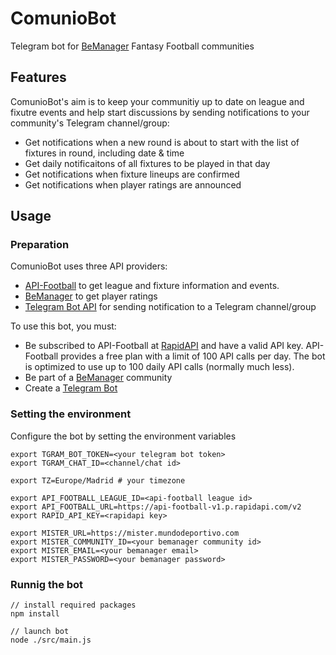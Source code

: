 # ComunioBot
Telegram bot for [BeManager](https://mister.mundodeportivo.com) Fantasy Football communities

## Features
ComunioBot's aim is to keep your communitiy up to date on league and fixutre events and help start discussions by sending notifications to your community's Telegram channel/group:
  * Get notifications when a new round is about to start with the list of fixtures in round, including date & time
  * Get daily notificaitons of all fixtures to be played in that day
  * Get notifications when fixture lineups are confirmed
  * Get notifications when player ratings are announced

## Usage
### Preparation
ComunioBot uses three API providers:
   * [API-Football](https://www.api-football.com) to get league and fixture information and events.
   * [BeManager](https://mister.mundodeportivo.com) to get player ratings
   * [Telegram Bot API](https://core.telegram.org/bots) for sending notification to a Telegram channel/group

To use this bot, you must:
  * Be subscribed to API-Football at [RapidAPI](https://rapidapi.com/api-sports/api/api-football) and have a valid API key. API-Football provides a free plan with a limit of 100 API calls per day. The bot is optimized to use up to 100 daily API calls (normally much less).
  * Be part of a [BeManager](https://mister.mundodeportivo.com) community
  * Create a [Telegram Bot](https://core.telegram.org/bots)

### Setting the environment
Configure the bot by setting the environment variables
```shell
export TGRAM_BOT_TOKEN=<your telegram bot token>
export TGRAM_CHAT_ID=<channel/chat id>

export TZ=Europe/Madrid # your timezone

export API_FOOTBALL_LEAGUE_ID=<api-football league id>
export API_FOOTBALL_URL=https://api-football-v1.p.rapidapi.com/v2
export RAPID_API_KEY=<rapidapi key>

export MISTER_URL=https://mister.mundodeportivo.com
export MISTER_COMMUNITY_ID=<your bemanager community id>
export MISTER_EMAIL=<your bemanager email>
export MISTER_PASSWORD=<your bemanager password>
```

### Runnig the bot
```shell
// install required packages
npm install

// launch bot
node ./src/main.js
```
